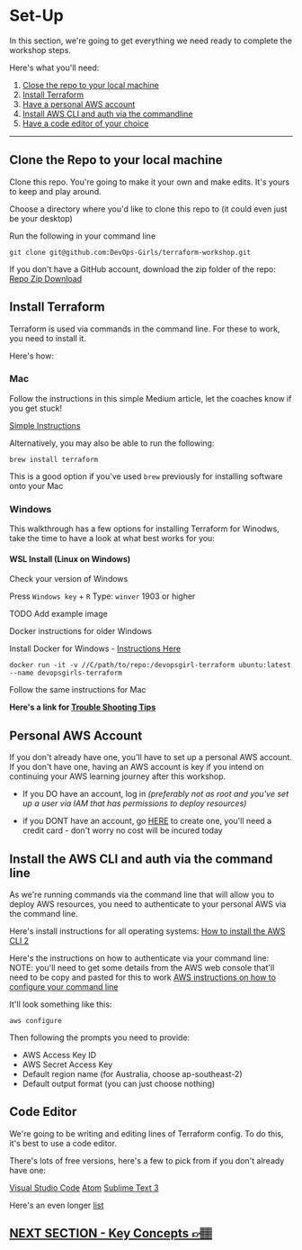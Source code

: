 # Set-Up
In this section, we're going to get everything we need ready to complete the workshop steps.

Here's what you'll need:
1. [Close the repo to your local machine](#clone-the-repo-to-your-local-machine)
2. [Install Terraform](#install-terraform)
3. [Have a personal AWS account](#personal-aws-account)
4. [Install AWS CLI and auth via the commandline](#install-the-aws-cli-and-auth-via-the-command-line) 
5. [Have a code editor of your choice](#code-editor)

***


## Clone the Repo to your local machine
Clone this repo. You're going to make it your own and make edits. It's yours to keep and play around.

Choose a directory where you'd like to clone this repo to (it could even just be your desktop)

Run the following in your command line

`git clone git@github.com:DevOps-Girls/terraform-workshop.git`

If you don't have a GitHub account, download the zip folder of the repo:
[Repo Zip Download](https://github.com/DevOps-Girls/terraform-workshop/archive/refs/heads/main.zip)

## Install Terraform
Terraform is used via commands in the command line. For these to work, you need to install it.

Here's how:

### Mac
Follow the instructions in this simple Medium article, let the coaches know if you get stuck!

[Simple Instructions](https://medium.com/@akkireddy/how-to-install-terraform-on-macos-3e09d6a536b1)

Alternatively, you may also be able to run the following:

`brew install terraform`

This is a good option if you've used `brew` previously for installing software onto your Mac

### Windows
This walkthrough has a few options for installing Terraform for Winodws, take the time to have a look at what best works for you:

#### WSL Install (Linux on Windows)
Check your version of Windows

Press `Windows key` + `R`
Type: `winver`
1903 or higher

TODO Add example image

Docker instructions for older Windows

Install Docker for Windows - [Instructions Here](https://docs.docker.com/docker-for-windows/install/)

`docker run -it -v //C/path/to/repo:/devopsgirl-terraform ubuntu:latest --name devopsgirls-terraform`

Follow the same instructions for Mac

**Here's a link for [Trouble Shooting Tips](https://docs.microsoft.com/en-us/windows/wsl/install-win10#manual-installation-steps)**

## Personal AWS Account
If you don't already have one, you'll have to set up a personal AWS account. If you don't have one, having an AWS account is key if you intend on continuing your AWS learning journey after this workshop.

- If you DO have an account, log in *(preferably not as root and you've set up a user via IAM that has permissions to deploy resources)*

- if you DONT have an account, go [HERE](https://aws.amazon.com/) to create one, you'll need a credit card - don't worry no cost will be incured today

## Install the AWS CLI and auth via the command line
As we're running commands via the command line that will allow you to deploy AWS resources, you need to authenticate to your personal AWS via the command line.

Here's install instructions for all operating systems: [How to install the AWS CLI 2](https://docs.aws.amazon.com/cli/latest/userguide/install-cliv2.html)

Here's the instructions on how to authenticate via your command line:
NOTE: you'll need to get some details from the AWS web console that'll need to be copy and pasted for this to work
[AWS instructions on how to configure your command line](https://docs.aws.amazon.com/cli/latest/userguide/cli-configure-quickstart.html#cli-configure-quickstart-config)

It'll look something like this:
```
aws configure
```
Then following the prompts you need to provide:
- AWS Access Key ID
- AWS Secret Access Key
- Default region name (for Australia, choose ap-southeast-2)
- Default output format (you can just choose nothing)


## Code Editor
We're going to be writing and editing lines of Terraform config. To do this, it's best to use a code editor.

There's lots of free versions, here's a few to pick from if you don't already have one:

[Visual Studio Code](https://code.visualstudio.com/)
[Atom](https://github.com/atom)
[Sublime Text 3](https://www.sublimetext.com/3)

Here's an even longer [list](https://hackr.io/blog/web-development-ide)

## [NEXT SECTION  - Key Concepts 👉🏽](01-key-concepts.md)